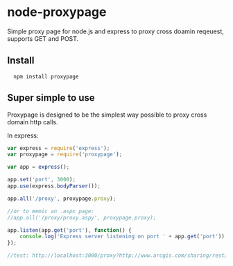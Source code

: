 node-proxypage
=========

Simple proxy page for node.js and express to proxy cross doamin reqeuest, supports GET and POST.

## Install

```
  npm install proxypage
```

## Super simple to use

Proxypage is designed to be the simplest way possible to proxy cross domain http calls.

In express:
```javascript
var express = require('express');
var proxypage = require('proxypage');

var app = express();

app.set('port', 3000);
app.use(express.bodyParser());

app.all('/proxy', proxypage.proxy);

//or to memic an .aspx page:
//app.all('/proxy/proxy.aspy', proxypage.proxy);

app.listen(app.get('port'), function() {
	console.log('Express server listening on port ' + app.get('port'));
});

//test: http://localhost:3000/proxy?http://www.arcgis.com/sharing/rest/search?num=20&start=0&sortField=numViews&sortOrder=desc&q=owner%3ADavidSpriggs&f=json
```
